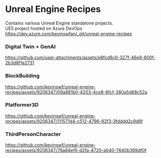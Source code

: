 # Unreal Engine Recipes
Contains various Unreal Engine standalone projects.  
UE5 project hosted on Azure DevOps https://dev.azure.com/kevinswfan/_git/unreal-engine-recipes

### Digital Twin + GenAI
https://github.com/user-attachments/assets/e8fcd8c6-327f-46e8-800f-2b3d8f1e2731

### BlockBuilding
https://github.com/kevinswf/unreal-engine-recipes/assets/9206347/09a881b0-4203-4ce8-8fcf-380a5d68c52a

### Platformer3D
https://github.com/kevinswf/unreal-engine-recipes/assets/9206347/111571d4-c512-4796-82f3-3fdddd2c9d6f

### ThirdPersonCharacter
https://github.com/kevinswf/unreal-engine-recipes/assets/9206347/79a84ef6-d2fa-4720-a040-7640b369df0f
